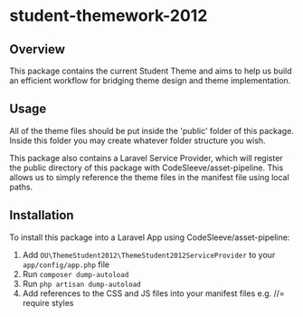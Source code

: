 # student-themework-2012

## Overview
This package contains the current Student Theme and aims to help us build an efficient workflow for bridging theme design and theme implementation.

## Usage
All of the theme files should be put inside the 'public' folder of this package. Inside this folder you may create whatever folder structure you wish.

This package also contains a Laravel Service Provider, which will register the public directory of this package with CodeSleeve/asset-pipeline. This allows us to simply reference the theme files in the manifest file using local paths.

## Installation
To install this package into a Laravel App using CodeSleeve/asset-pipeline:
1. Add `OU\ThemeStudent2012\ThemeStudent2012ServiceProvider` to your `app/config/app.php` file
2. Run `composer dump-autoload`
3. Run `php artisan dump-autoload`
4. Add references to the CSS and JS files into your manifest files e.g. //= require styles
